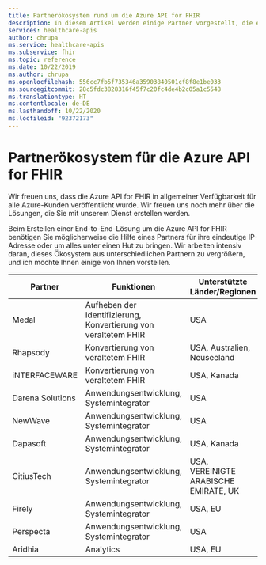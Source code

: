 ```yaml
---
title: Partnerökosystem rund um die Azure API for FHIR
description: In diesem Artikel werden einige Partner vorgestellt, die eindeutige IP- oder Beratungsdienste zum Erstellen einer End-to-End-Lösung mit der Azure API for FHIR bereitstellen.
services: healthcare-apis
author: chrupa
ms.service: healthcare-apis
ms.subservice: fhir
ms.topic: reference
ms.date: 10/22/2019
ms.author: chrupa
ms.openlocfilehash: 556cc7fb5f735346a35903840501cf8f8e1be033
ms.sourcegitcommit: 28c5fdc3828316f45f7c20fc4de4b2c05a1c5548
ms.translationtype: HT
ms.contentlocale: de-DE
ms.lasthandoff: 10/22/2020
ms.locfileid: "92372173"
---
```

# <a name="partner-ecosystem-for-azure-api-for-fhir"></a>Partnerökosystem für die Azure API for FHIR
Wir freuen uns, dass die Azure API for FHIR in allgemeiner Verfügbarkeit für alle Azure-Kunden veröffentlicht wurde. Wir freuen uns noch mehr über die Lösungen, die Sie mit unserem Dienst erstellen werden.  

Beim Erstellen einer End-to-End-Lösung um die Azure API for FHIR benötigen Sie möglicherweise die Hilfe eines Partners für ihre eindeutige IP-Adresse oder um alles unter einen Hut zu bringen. Wir arbeiten intensiv daran, dieses Ökosystem aus unterschiedlichen Partnern zu vergrößern, und ich möchte Ihnen einige von Ihnen vorstellen.


| Partner          | Funktionen                               | Unterstützte Länder/Regionen         | Contact                                                                                                                                |
|------------------|--------------------------------------------|-----------------------------|----------------------------------------------------------------------------------------------------------------------------------------|
| Medal            | Aufheben der Identifizierung, Konvertierung von veraltetem FHIR  | USA                         | [Kontakt](http://www.medal.com/)                                                                                           |
| Rhapsody         | Konvertierung von veraltetem FHIR                     | USA, Australien, Neuseeland | [Kontakt](https://rhapsody.health/contact-us)                                                                                          |
| iNTERFACEWARE    | Konvertierung von veraltetem FHIR                     | USA, Kanada                 | [Kontakt](https://www.interfaceware.com/contact)                                                                                  |
| Darena Solutions | Anwendungsentwicklung, Systemintegrator | USA                         | [Kontakt](https://www.darenasolutions.com/contact)                                                                                     |
| NewWave          | Anwendungsentwicklung, Systemintegrator | USA                         | [Kontakt](https://newwave.io/get-in-touch/)                                                                                            |
| Dapasoft         | Anwendungsentwicklung, Systemintegrator | USA, Kanada                 | [Kontakt](https://www.dapasoft.com/contact-us/)                                                                                        |
| CitiusTech       | Anwendungsentwicklung, Systemintegrator | USA, VEREINIGTE ARABISCHE EMIRATE, UK                | [Kontakt](https://azuremarketplace.microsoft.com/marketplace/apps/citiustech.ics?tab=Overview)                                         |
| Firely           | Anwendungsentwicklung, Systemintegrator | USA, EU                     | [Kontakt](https://fire.ly/contact/)                                                                                                    |
| Perspecta        | Anwendungsentwicklung, Systemintegrator | USA                         | [Kontakt](https://perspecta.com/contact)                                                                                               |
| Aridhia          | Analytics                                  | USA, EU                     | [Kontakt](https://azuremarketplace.microsoft.com/marketplace/apps/aridhiainformatics.analytixagility_workspace_123?tab=Overview)       |